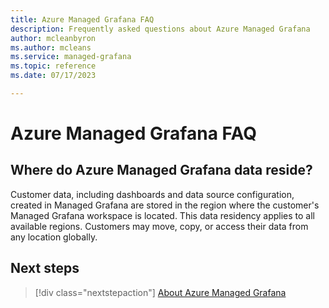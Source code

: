 ```yaml
---
title: Azure Managed Grafana FAQ
description: Frequently asked questions about Azure Managed Grafana
author: mcleanbyron
ms.author: mcleans
ms.service: managed-grafana
ms.topic: reference
ms.date: 07/17/2023

---
```


# Azure Managed Grafana FAQ

## Where do Azure Managed Grafana data reside?

Customer data, including dashboards and data source configuration, created in Managed Grafana are stored in the region where the customer's Managed Grafana workspace is located. This data residency applies to all available regions. Customers may move, copy, or access their data from any location globally.

## Next steps

> [!div class="nextstepaction"]
> [About Azure Managed Grafana](./overview.md)
